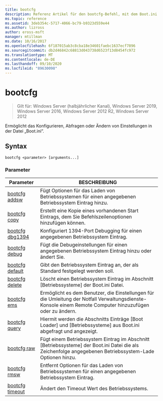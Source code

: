 ```yaml
---
title: bootcfg
description: Referenz Artikel für den bootcfg-Befehl, mit dem Boot.ini Datei Einstellungen konfiguriert, abgefragt oder geändert werden.
ms.topic: reference
ms.assetid: 3deb354c-5717-4066-bc79-b9323d559e44
ms.author: lizross
author: eross-msft
manager: mtillman
ms.date: 10/16/2017
ms.openlocfilehash: 6f187015ab3c8cba18e34601faebc1637ecf7896
ms.sourcegitcommit: db2d46842c68813d043738d6523f13d8454fc972
ms.translationtype: MT
ms.contentlocale: de-DE
ms.lasthandoff: 09/10/2020
ms.locfileid: "89630098"
---
```

# <a name="bootcfg"></a>bootcfg

> Gilt für: Windows Server (halbjährlicher Kanal), Windows Server 2019, Windows Server 2016, Windows Server 2012 R2, Windows Server 2012

Ermöglicht das Konfigurieren, Abfragen oder Ändern von Einstellungen in der Datei „Boot.ini“.

## <a name="syntax"></a>Syntax

```
bootcfg <parameter> [arguments...]
```

### <a name="parameters"></a>Parameter

| Parameter | BESCHREIBUNG |
| --------- | ----------- |
| [bootcfg addsw](bootcfg-addsw.md) | Fügt Optionen für das Laden von Betriebssystemen für einen angegebenen Betriebssystem Eintrag hinzu. |
| [bootcfg copy](bootcfg-copy.md) | Erstellt eine Kopie eines vorhandenen Start Eintrags, dem Sie Befehlszeilenoptionen hinzufügen können. |
| [bootcfg dbg1394](bootcfg-dbg1394.md) | Konfiguriert 1394-Port Debugging für einen angegebenen Betriebssystem Eintrag. |
| [bootcfg debug](bootcfg-debug.md) | Fügt die Debugeinstellungen für einen angegebenen Betriebssystem Eintrag hinzu oder ändert Sie. |
| [bootcfg default](bootcfg-default.md) | Gibt den Betriebssystem Eintrag an, der als Standard festgelegt werden soll. |
| [bootcfg delete](bootcfg-delete.md) | Löscht einen Betriebssystem Eintrag im Abschnitt [Betriebssysteme] der Boot.ini Datei. |
| [bootcfg ems](bootcfg-ems.md) | Ermöglicht es dem Benutzer, die Einstellungen für die Umleitung der Notfall Verwaltungsdienste-Konsole einem Remote Computer hinzuzufügen oder zu ändern. |
| [bootcfg query](bootcfg-query.md) | Hiermit werden die Abschnitts Einträge [Boot Loader] und [Betriebssysteme] aus Boot.ini abgefragt und angezeigt. |
| [bootcfg raw](bootcfg-raw.md) | Fügt einem Betriebssystem Eintrag im Abschnitt [Betriebssysteme] der Boot.ini Datei die als Zeichenfolge angegebenen Betriebssystem-Lade Optionen hinzu. |
| [bootcfg rmsw](bootcfg-rmsw.md) | Entfernt Optionen für das Laden von Betriebssystemen für einen angegebenen Betriebssystem Eintrag. |
| [bootcfg timeout](bootcfg-timeout.md) | Ändert den Timeout Wert des Betriebssystems. |
